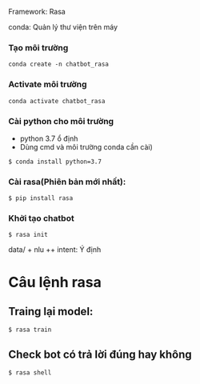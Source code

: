 Framework: Rasa

conda: Quản lý thư viện trên máy

### Tạo môi trường
```
conda create -n chatbot_rasa
```

### Activate môi trường
```
conda activate chatbot_rasa 
```

### Cài python cho môi trường 

- python 3.7 ổ định
- Dùng cmd và môi trường conda cần cài)
```
$ conda install python=3.7
```

### Cài rasa(Phiên bản mới nhất):
```
$ pip install rasa
```

### Khởi tạo chatbot
```
$ rasa init
```

data/
    + nlu 
        ++ intent: Ý định

# Câu lệnh rasa
## Traing lại model:
```
$ rasa train
```

## Check bot có trả lời đúng hay không
```
$ rasa shell
```


